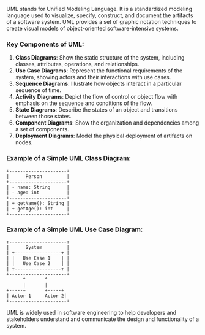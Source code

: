 UML stands for Unified Modeling Language. It is a standardized modeling language used to visualize, specify, construct, and document the artifacts of a software system. UML provides a set of graphic notation techniques to create visual models of object-oriented software-intensive systems.

### Key Components of UML:
1. **Class Diagrams**: Show the static structure of the system, including classes, attributes, operations, and relationships.
2. **Use Case Diagrams**: Represent the functional requirements of the system, showing actors and their interactions with use cases.
3. **Sequence Diagrams**: Illustrate how objects interact in a particular sequence of time.
4. **Activity Diagrams**: Depict the flow of control or object flow with emphasis on the sequence and conditions of the flow.
5. **State Diagrams**: Describe the states of an object and transitions between those states.
6. **Component Diagrams**: Show the organization and dependencies among a set of components.
7. **Deployment Diagrams**: Model the physical deployment of artifacts on nodes.

### Example of a Simple UML Class Diagram:
```plaintext
+---------------------+
|      Person         |
+---------------------+
| - name: String      |
| - age: int          |
+---------------------+
| + getName(): String |
| + getAge(): int     |
+---------------------+
```

### Example of a Simple UML Use Case Diagram:
```plaintext
+---------------------+
|      System         |
| +-----------------+ |
| |   Use Case 1    | |
| |   Use Case 2    | |
| +-----------------+ |
+---------------------+
      ^       ^
      |       |
+-----+       +-----+
| Actor 1     Actor 2|
+---------------------+
```

UML is widely used in software engineering to help developers and stakeholders understand and communicate the design and functionality of a system.